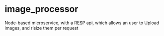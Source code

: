 # image_processor
Node-based microservice, with a RESP api, which allows an user to Upload images, and risize them per request
